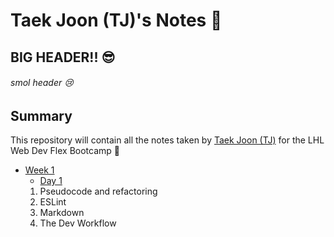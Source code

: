 # Taek Joon (TJ)'s Notes 🌟
## BIG HEADER!! 😎
###### smol header 😢

## Summary

This repository will contain all the notes taken by [Taek Joon (TJ)](https://github.com/teejaynam) for the LHL Web Dev Flex Bootcamp 💪

* [Week 1](/Week_1/)
  * [Day 1](/Week_1/Day_1/)
  1. Pseudocode and refactoring
  2. ESLint
  3. Markdown 
  4. The Dev Workflow